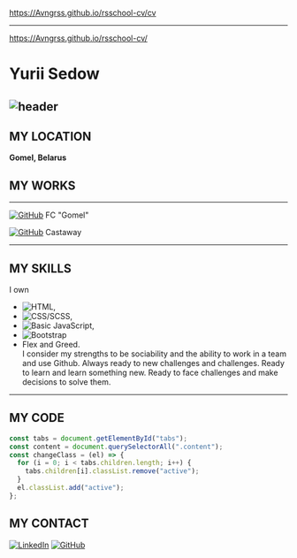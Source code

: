 https://Avngrss.github.io/rsschool-cv/cv
***
https://Avngrss.github.io/rsschool-cv/
# Yurii Sedow
![header](https://github.com/Avngrss/BEM/blob/master/Untitled.png)
---

## MY LOCATION
__Gomel, Belarus__

## MY WORKS

---

[![GitHub](https://img.shields.io/badge/-github-1E90FF?style=for-the-badge&logo=GitHub&color=000000)](https://github.com/Avngrss/fcgomel) FC "Gomel"

[![GitHub](https://img.shields.io/badge/-github-1E90FF?style=for-the-badge&logo=GitHub&color=000000)](https://github.com/Avngrss/Castaway) Castaway

---

## MY SKILLS

I own 
- ![HTML](https://img.shields.io/badge/-HTML-E9967A), 
- ![CSS/SCSS](https://img.shields.io/badge/CSS-SCSS-4682B4), 
- ![Basic JavaScript](https://img.shields.io/badge/-JavaScript-FFFF00), 
- ![Bootstrap](https://img.shields.io/badge/-Bootstrap-8A2BE2)
- Flex and Greed. <br>
I consider my strengths to be sociability and the ability to work in a team and use Github. Always ready to new challenges and challenges. Ready to learn and learn something new. Ready to face challenges and make decisions to solve them.

---
## MY CODE
```javascript
const tabs = document.getElementById("tabs");
const content = document.querySelectorAll(".content");
const changeClass = (el) => {
  for (i = 0; i < tabs.children.length; i++) {
    tabs.children[i].classList.remove("active");
  }
  el.classList.add("active");
};
```
## MY CONTACT

[![LinkedIn](https://img.shields.io/badge/-LinkedIn-1E90FF?style=for-the-badge&logo=LinkedIn&color=007BB6)](https://www.linkedin.com/in/yuri-sedow)
[![GitHub](https://img.shields.io/badge/-github-1E90FF?style=for-the-badge&logo=GitHub&color=000000)](https://github.com/Avngrss)
